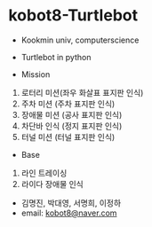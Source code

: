 # kobot8-Turtlebot
- Kookmin univ, computerscience
- Turtlebot in python

- Mission
1. 로터리 미션(좌우 화살표 표지판 인식)
2. 주차 미션 (주차 표지판 인식)
3. 장애물 미션 (공사 표지판 인식)
4. 차단바 인식 (정지 표지판 인식)
5. 터널 미션 (터널 표지판 인식)

- Base
1. 라인 트레이싱
2. 라이다 장애물 인식 

- 김명진, 박대영, 서명희, 이정하
- email: kobot8@naver.com
